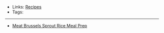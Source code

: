 - Links: [Recipes](Recipes.md)
- Tags: 

---

- [Meat Brussels Sprout Rice Meal Prep](Meal%20Prep/Meat%20Brussels%20Sprout%20Rice%20Meal%20Prep.md)